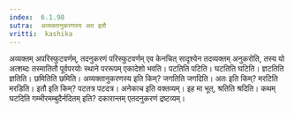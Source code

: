 ```yaml
---
index:  6.1.98
sutra:  अव्यक्तानुकरणस्य अत इतौ
vritti:  kashika 
---
```


अव्यक्तम् अपरिस्फुटवर्णम्, तदनुकरणं परिस्फुटवर्णम् एव केनचित् सादृश्येन तदव्यक्तम् अनुकरोति, तस्य यो अत्शब्दः तस्मातितौ पूर्वपरयोः स्थाने पररूपम् एकादेशो भवति। पटतिति पटिति। घटतिति घटिति। ज्ञटतिति ज्ञतिति। छमितिति छमिति। अव्यक्तानुकरणस्य इति किम्? जगतिति जगदिति। अतः इति किम्? मरटिति मरडिति। इतौ इति किम्? पटतत्र पटदत्र। अनेकाच इति वक्तव्यम्। इह मा भूत्, श्रतिति श्रदिति। कथम् घटदिति गम्भीरमम्बुदैर्नदितम् इति? दकारान्तम् एतदनुकरणं द्रष्टव्यम्।

